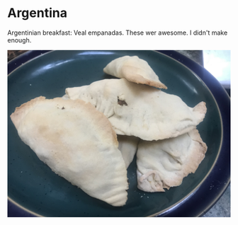 # Argentina

Argentinian breakfast: Veal empanadas. These wer awesome. I didn't make enough.

<a href="https://www.serargentino.com/en/gastronomy/catamarquean-empanadas-references-of-cultural-gastronomy">
<a href="https://www.allrecipes.com/recipe/212956/empanada-dough/">

![Six empanadas stacked on a plate](images/argentina.jpeg)